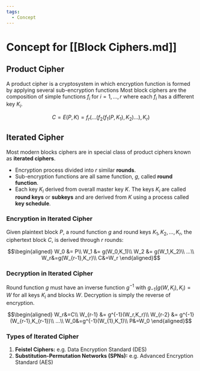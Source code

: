 ```yaml
---
tags:
  - Concept
---
```

# Concept for [[Block Ciphers.md]]

## Product Cipher
A product cipher is a cryptosystem in which encryption function is formed by applying several sub-encryption functions
Most block ciphers are the composition of simple functions $f_i$ for $i=1,...,r$ where each $f_i$ has a different key $K_i$.

$$C=E(P,K)=f_r(...(f_2(f_1(P,K_1),K_2)...),K_r)$$
## Iterated Cipher
Most modern blocks ciphers are in special class of product ciphers known as **iterated ciphers**.
* Encryption process divided into $r$ similar **rounds**.
* Sub-encryption functions are all same function, $g$, called **round function**.
* Each key $K_i$ derived from overall master key $K$. The keys $K_i$ are called **round keys** or **subkeys** and are derived from $K$ using a process called **key schedule**.

### Encryption in Iterated Cipher
Given plaintext block $P$, a round function $g$ and round keys $K_1, K_2,...,K_r$, the ciphertext block $C$, is derived through $r$ rounds:

$$\begin{aligned}
W_0 &= P\\
W_1 &= g(W_0,K_1)\\
W_2 &= g(W_1,K_2)\\
...\\
W_r&=g(W_{r-1},K_r)\\
C&=W_r
\end{aligned}$$
### Decryption in Iterated Cipher
Round function $g$ must have an inverse function $g^{-1}$ with $g_{-1}(g(W,K_i),K_i)=W$ for all keys $K_i$ and blocks $W$.
Decryption is simply the reverse of encryption.

$$\begin{aligned}
W_r&=C\\
W_{r-1} &= g^{-1}(W_r,K_r)\\
W_{r-2} &= g^{-1}(W_{r-1},K_{r-1})\\
...\\
W_0&=g^{-1}(W_{1},K_1)\\
P&=W_0
\end{aligned}$$
### Types of Iterated Cipher
1. **Feistel Ciphers:** e.g. Data Encryption Standard (DES)
2. **Substitution-Permutation Networks (SPNs):** e.g. Advanced Encryption Standard (AES)